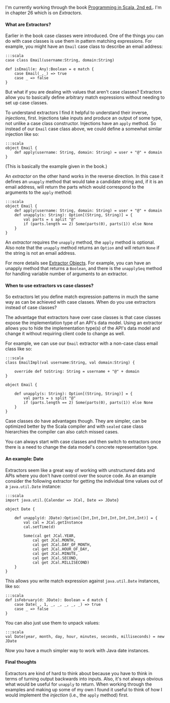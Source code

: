 
<!--

# Scala: Extractors

-->

I'm currently working through the book [Programming in Scala, 2nd
ed.](http://www.artima.com/shop/programming_in_scala_2ed).  I'm in chapter 26
which is on *Extractors*.

#### What are Extractors?

Earlier in the book case classes were introduced.  One of the things you can do
with case classes is use them in pattern matching expressions. For example, you
might have an `Email` case class to describe an email address:

    :::scala
    case class Email(username:String, domain:String)

    def isEmail(e: Any):Boolean = e match {
        case Email(_,_) => true
        case _ => false
    }

But what if you are dealing with values that aren't case classes?  Extractors
allow you to basically define arbitrary match expressions without needing to set
up case classes.

To understand extractors I find it helpful to understand their inverse,
*injections*, first.  Injections take inputs and produce an output of some type,
not unlike a case class constructor.  Injections have an `apply` method.  So
instead of our `Email` case class above, we could define a somewhat similar
injection like so:

    :::scala
    object Email {
        def apply(username: String, domain: String) = user + "@" + domain
    }

(This is basically the example given in the book.)

An *extractor* on the other hand works in the reverse direction.  In this case
it defines an `unapply` method that would take a candidate string and, if it is
an email address, will return the parts which would correspond to the arguments
to the `apply` method:

    :::scala
    object Email {
        def apply(username: String, domain: String) = user + "@" + domain
        def unapply(s: String): Option[(String, String)] = {
            val parts = s aplit "@"
            if (parts.length == 2) Some(parts(0), parts(1)) else None
        }
    }

An *extractor* requires the `unapply` method, the `apply` method is optional.
Also note that the `unapply` method returns an `Option` and will return `None`
if the string is not an email address.

For more details see [Extractor Objects](http://docs.scala-lang.org/tutorials/tour/extractor-objects.html). For example, you can have an unapply method that returns a `Boolean`, and there is the `unapplySeq` method for handling variable number of arguments to an extractor.

#### When to use extractors vs case classes?

So extractors let you define match expression patterns in much the same way as
can be achieved with case classes. When do you use extractors instead of case
classes?

The advantage that extractors have over case classes is that case classes expose
the implementation type of an API's data model.  Using an extractor allows you
to hide the implementation type(s) of the API's data model and change it without
requiring client code to change as well.

For example, we can use our `Email` extractor with a non-case class email class
like so:


    :::scala
    class EmailImpl(val username:String, val domain:String) {

        override def toString: String = username + "@" + domain
    }

    object Email {

        def unapply(s: String): Option[(String, String)] = {
            val parts = s split "@"
            if (parts.length == 2) Some(parts(0), parts(1)) else None
        }
    }

Case classes do have advantages though. They are simpler, can be optimized
better by the Scala compiler and with `sealed` case class hierarchies the
compiler can also catch missed cases.

You can always start with case classes and then switch to extractors once there
is a need to change the data model's concrete representation type.

#### An example: Date

Extractors seem like a great way of working with unstructured data and APIs
where you don't have control over the source code. As an example consider the
following extractor for getting the individual time values out of a
`java.util.Date` instance:

    :::scala
    import java.util.{Calendar => JCal, Date => JDate}

    object Date {

        def unapply(d: JDate):Option[(Int,Int,Int,Int,Int,Int,Int)] = {
            val cal = JCal.getInstance
            cal.setTime(d)

            Some(cal get JCal.YEAR,
                cal get JCal.MONTH,
                cal get JCal.DAY_OF_MONTH,
                cal get JCal.HOUR_OF_DAY,
                cal get JCal.MINUTE,
                cal get JCal.SECOND,
                cal get JCal.MILLISECOND)
        }
    }

This allows you write match expression against `java.util.Date` instances, like
so:

    :::scala
    def isFebruary(d: JDate): Boolean = d match {
        case Date(_, 1, _, _, _, _, _) => true
        case _ => false
    }

You can also just use them to unpack values:

    :::scala
    val Date(year, month, day, hour, minutes, seconds, milliseconds) = new JDate

Now you have a much simpler way to work with Java date instances.


#### Final thoughts

Extractors are kind of hard to think about because you have to think in terms of
turning output backwards into inputs. Also, it's not always obvious what would
be useful for `unapply` to return.  When working through the examples and making
up some of my own I found it useful to think of how I would implement the
*injection* (i.e., the `apply` method) first.

